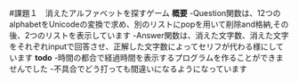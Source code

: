 #課題１　消えたアルファベットを探すゲーム
**概要**
-Question関数は、12つのalphabetをUnicodeの変換で求め、別のリストにpopを用いて削除and格納,その後、2つのリストを表示しています
-Answer関数は、消えた文字数、消えた文字をそれぞれinputで回答させ、正解した文字数によってセリフが代わる様にしています
**todo**
-時間の都合で経過時間を表示するプログラムを作ることができませんでした
-不具合でどう打っても間違いになるようになっています